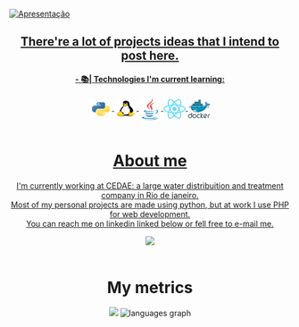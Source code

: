 <a href="https://github.com/rherik">

  ![Apresentação](https://readme-typing-svg.herokuapp.com/?color=FFFFFFE6&size=30&center=true&vCenter=true&width=1000&lines=Hello,+Welcome!;My+name+is+Herik+Cunha;I'm+26+years+old;Gratuated+in+System+analysis+and+development;Focusing+on+full-stack+development!)
  
<div align="center">

<h2> There're a lot of projects ideas that I intend to post here. </h2>
  
<h4> - 📚| Technologies I'm current learning: </h4>
<div style="display: inline_block">
  <img align="center" alt="Python" height="30" width="40" src="https://raw.githubusercontent.com/devicons/devicon/master/icons/python/python-original.svg">
  <img align="center" alt="linux" height="30" width="40" src="https://raw.githubusercontent.com/devicons/devicon/master/icons/linux/linux-original.svg">
  <img align="center" alt="Java" height="40" width="40" src="https://raw.githubusercontent.com/devicons/devicon/master/icons/java/java-original.svg">
  <img align="center" alt="docker" height="40" width="40" src="https://raw.githubusercontent.com/devicons/devicon/master/icons/react/react-original.svg">
  <img align="center" alt="docker" height="40" width="40" src="https://raw.githubusercontent.com/devicons/devicon/master/icons/docker/docker-original-wordmark.svg">
</div>

</br>
<h1 align="center"> About me </h1>
<p>I'm currently working at CEDAE: a large water distribuition and treatment company in Rio de janeiro.<br> Most of my personal projects are made using python, but at work I use PHP for web development.<br> You can reach me on linkedin linked below or fell free to e-mail me.</p>
<div align="center">
  <a href="https://www.linkedin.com/in/herik-cunha-46576b192/" target="_blank"><img src="https://img.shields.io/badge/-LinkedIn-%230077B5?style=for-the-badge&logo=linkedin&logoColor=white" target="_blank"></a>
</div>

</br>

<h1 align="center"> My metrics </h1>
<div align="center">
  <a href="https://github.com/rherik"></a>
  <img src="https://github-readme-stats-sigma-five.vercel.app/api?username=rherik&show_icons=true&theme=vision-friendly-dark&include_all_commits=true&count_private=true" height="165em" />
  <img src="https://github-readme-stats.vercel.app/api/top-langs?locale=en&hide_title=false&layout=compact&card_width=320&theme=vision-friendly-dark&hide_border=false&username=rherik" height="165em" alt="languages graph" />
</div>
<!--
![snake gif](https://github.com/rherik/rherik/blob/output/github-contribution-grid-snake.svg)
-->
